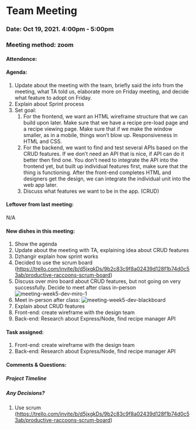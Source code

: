# Team Meeting
### Date: Oct 19, 2021. 4:00pm - 5:00pm
### Meeting method: zoom

#### Attendence:

#### Agenda:
1. Update about the meeting with the team, briefly said the info from the meeting, what TA told us, elaborate more on Friday meeting, and decide what feature to adopt on Friday.
2. Explain about Sprint process
3. Set goal:
      1. For the frontend, we want an HTML wireframe structure that we can build upon later. Make sure that we have a recipe pre-load page and a recipe viewing page. Make sure that if we make the window smaller, as in a mobile, things won’t blow up. Responsiveness in HTML and CSS.
      2. For the backend, we want to find and test several APIs based on the CRUD features. If we don’t need an API that is nice, if API can do it better then find one. You don’t need to integrate the API into the frontend yet, but built up individual features first, make sure that the thing is functioning. After the front-end completes HTML and designers get the design, we can integrate the individual unit into the web app later.
      3. Discuss what features we want to be in the app. (CRUD)

#### Leftover from last meeting:
N/A

#### New dishes in this meeting:
1. Show the agenda
2. Update about the meeting with TA, explaining idea about CRUD features
3. Dzhangir explain how sprint works
4. Decided to use the scrum board (https://trello.com/invite/b/d5jxgkDs/9b2c83c9f8a02439d128f1b74d0c53ab/productive-raccoons-scrum-board)
5. Discuss over miro board about CRUD features, but not going on very successfully. Decide to meet after class in-person
![meeting-week5-dev-miro-1](meeting-week5-dev-miro-1.PNG)
6. Meet in-person after class:
![meeting-week5-dev-blackboard](meeting-week5-dev-blackboard.jpg)
1. Explain about CRUD features
2. Front-end: create wireframe with the design team
3.  Back-end: Research about Express/Node, find recipe manager API
#### Task assigned:
1. Front-end: create wireframe with the design team
2. Back-end: Research about Express/Node, find recipe manager API
#### Comments & Questions:

##### Project Timeline

##### Any Decisions?
1. Use scrum (https://trello.com/invite/b/d5jxgkDs/9b2c83c9f8a02439d128f1b74d0c53ab/productive-raccoons-scrum-board)
